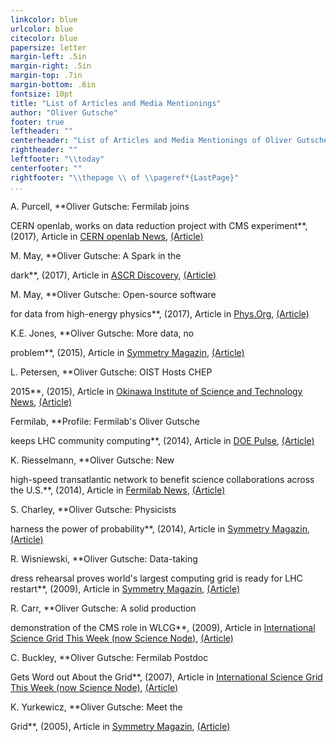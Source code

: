 ```yaml
---
linkcolor: blue
urlcolor: blue
citecolor: blue
papersize: letter
margin-left: .5in
margin-right: .5in
margin-top: .7in
margin-bottom: .6in
fontsize: 10pt
title: "List of Articles and Media Mentionings"
author: "Oliver Gutsche"
footer: true
leftheader: ""
centerheader: "List of Articles and Media Mentionings of Oliver Gutsche"
rightheader: ""
leftfooter: "\\today"
centerfooter: ""
rightfooter: "\\thepage \\ of \\pageref*{LastPage}"
...
```



<!--#ref-Gutsche:2017aac-->A. Purcell, **Oliver Gutsche: Fermilab joins
CERN openlab, works on data reduction project with CMS experiment**,
(2017), Article in [CERN openlab News](http://openlab.cern/news),
[(Article)](http://openlab.cern/news/fermilab-joins-cern-openlab-works-?data-reduction?-project-cms-experiment-0)

<!--#ref-Gutsche:2017aaa-->M. May, **Oliver Gutsche: A Spark in the
dark**, (2017), Article in [ASCR
Discovery](http://ascr-discovery.science.doe.gov),
[(Article)](http://ascr-discovery.science.doe.gov/2017/10/a-spark-in-the-dark/)

<!--#ref-Gutsche:2017aab-->M. May, **Oliver Gutsche: Open-source software
for data from high-energy physics**, (2017), Article in
[Phys.Org](https://phys.org),
[(Article)](https://phys.org/news/2017-10-open-source-software-high-energy-physics.html)

<!--#ref-Gutsche:2015aab-->K.E. Jones, **Oliver Gutsche: More data, no
problem**, (2015), Article in [Symmetry
Magazin](https://www.symmetrymagazine.org),
[(Article)](https://www.symmetrymagazine.org/article/july-2015/more-data-no-problem)

<!--#ref-Gutsche:2015aaa-->L. Petersen, **Oliver Gutsche: OIST Hosts CHEP
2015**, (2015), Article in [Okinawa Institute of Science and Technology
News](https://www.oist.jp/news-center),
[(Article)](https://www.oist.jp/news-center/news/2015/4/20/oist-hosts-chep-2015)

<!--#ref-Gutsche:2014aac-->Fermilab, **Profile: Fermilab's Oliver Gutsche
keeps LHC community computing**, (2014), Article in [DOE
Pulse](https://web.ornl.gov/info/news/pulse/index.shtml),
[(Article)](https://web.ornl.gov/info/news/pulse/no426/profile.shtml)

<!--#ref-Gutsche:2014aab-->K. Riesselmann, **Oliver Gutsche: New
high-speed transatlantic network to benefit science collaborations
across the U.S.**, (2014), Article in [Fermilab
News](http://news.fnal.gov/newsroom/news/),
[(Article)](http://news.fnal.gov/2014/10/new-high-speed-transatlantic-network-to-benefit-science-collaborations-across-the-u-s/)

<!--#ref-Gutsche:2014aaa-->S. Charley, **Oliver Gutsche: Physicists
harness the power of probability**, (2014), Article in [Symmetry
Magazin](https://www.symmetrymagazine.org),
[(Article)](https://www.symmetrymagazine.org/article/january-2014/physicists-harness-the-power-of-probability)

<!--#ref-Gutsche:2009aaa-->R. Wisniewski, **Oliver Gutsche: Data-taking
dress rehearsal proves world's largest computing grid is ready for LHC
restart**, (2009), Article in [Symmetry
Magazin](https://www.symmetrymagazine.org),
[(Article)](https://goo.gl/3psp2o)

<!--#ref-Gutsche:2009aab-->R. Carr, **Oliver Gutsche: A solid production
demonstration of the CMS role in WLCG**, (2009), Article in
[International Science Grid This Week (now Science
Node)](https://sciencenode.org),
[(Article)](https://sciencenode.org/feature/feature-solid-production-demonstration-lcg.php)

<!--#ref-Gutsche:2007aaa-->C. Buckley, **Oliver Gutsche: Fermilab Postdoc
Gets Word out About the Grid**, (2007), Article in [International
Science Grid This Week (now Science Node)](https://sciencenode.org),
[(Article)](https://sciencenode.org/feature/isgtw-feature-fermilab-postdoc-gets-word-out-about-grid.php)

<!--#ref-Gutsche:2005aaa-->K. Yurkewicz, **Oliver Gutsche: Meet the
Grid**, (2005), Article in [Symmetry
Magazin](https://www.symmetrymagazine.org),
[(Article)](https://www.symmetrymagazine.org/article/november-2005/meet-the-grid)

